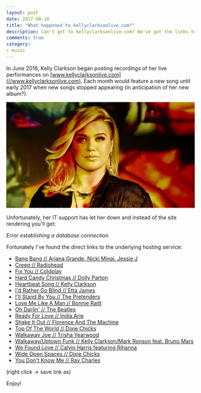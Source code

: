 ```yaml
---
layout: post
date: 2017-08-10
title: "What happened to kellyclarksonlive.com?"
description: Can't get to kellyclarksonlive.com? We've got the links to all her live music.
comments: true
category: 
- music
---
```


In June 2016, Kelly Clarkson began posting recordings of her live performances on [www.kellyclarksonlive.com](//www.kellyclarksonlive.com). Each month would feature a new song until early 2017 when new songs stopped appearing (in anticipation of her new album?).

![Kelly Clarkson](/images/post-assets/kelly-clarkson-live.jpg)

Unfortunately, her IT support has let her down and instead of the site rendering you'll get:

*Error establishing a database connection*

Fortunately I've found the direct links to the underlying hosting service:

<!--more-->

* [Bang Bang // Ariana Grande, Nicki Minaj, Jessie J](https://static1.squarespace.com/static/576adf5f197aea820234506c/t/57ee9e92cd0f68bbf1f00e17/1475255958029/Bang+Bang.mp3/original/Bang+Bang.mp3)
* [Creep // Radiohead](https://static1.squarespace.com/static/576adf5f197aea820234506c/t/576d3e7b6b8f5b241e35a3f6/1466777218284/Creep.m4a/original/Creep.m4a)
* [Fix You // Coldplay](https://static1.squarespace.com/static/576adf5f197aea820234506c/t/576d3e14e6f2e1f617ae53b2/1466777116805/Fix+You.m4a/original/Fix+You.m4a)
* [Hard Candy Christmas // Dolly Parton ](https://static1.squarespace.com/static/576adf5f197aea820234506c/t/5852c9ede3df2841c243abe1/1481820667697/Hard+Candy+Christmas.m4a/original/Hard+Candy+Christmas.m4a) 
* [Heartbeat Song // Kelly Clarkson](https://static1.squarespace.com/static/576adf5f197aea820234506c/t/5852c9a8ff7c5028a8c99bb1/1481820593902/Heartbeat+Song.m4a/original/Heartbeat+Song.m4a)
* [I'd Rather Go Blind // Etta James](https://static1.squarespace.com/static/576adf5f197aea820234506c/t/576d3eab6b8f5b241e35a52f/1466777265752/I%27d+Rather+Go+Blind.m4a/original/I%27d+Rather+Go+Blind.m4a)
* [I'll Stand By You // The Pretenders](https://static1.squarespace.com/static/576adf5f197aea820234506c/t/581376179de4bb8b85feebf4/1477670429290/I%27ll+Stand+By+You.m4a/original/I%27ll+Stand+By+You.m4a)
* [Love Me Like A Man // Bonnie Raitt](https://static1.squarespace.com/static/576adf5f197aea820234506c/t/57c06a93be6594e478c15bd2/1472227989878/love_me_like_a_man.mp3/original/love_me_like_a_man.mp3)
* [Oh Darlin' // The Beatles](https://static1.squarespace.com/static/576adf5f197aea820234506c/t/579b7fb859cc68cccf283291/1469808588686/Oh%21+Darling.m4a/original/Oh%21+Darling.m4a)
* [Ready For Love // India.Arie](https://static1.squarespace.com/static/576adf5f197aea820234506c/t/576d3ebe6b8f5b241e35a5bf/1466777284707/Ready+For+Love.m4a/original/Ready+For+Love.m4a)
* [Shake It Out // Florence And The Machine](https://static1.squarespace.com/static/576adf5f197aea820234506c/t/57c06a73be6594e478c15a5a/1472227958189/shake_it_out.mp3/original/shake_it_out.mp3)
* [Top Of The World // Dixie Chicks](https://static1.squarespace.com/static/576adf5f197aea820234506c/t/579b7f8659cc68cccf2830c2/1469808551883/Top+Of+The+World.m4a/original/Top+Of+The+World.m4a)
* [Walkaway Joe // Trisha Yearwood](https://static1.squarespace.com/static/576adf5f197aea820234506c/t/582f33ef44024316f588823a/1479488500065/Walkaway+Joe.m4a/original/Walkaway+Joe.m4a)
* [Walkaway/Uptown Funk // Kelly Clarkson/Mark Ronson feat. Bruno Mars](https://static1.squarespace.com/static/576adf5f197aea820234506c/t/5852c944d2b8579de234ed56/1481820500096/Walkaway_Uptown+Funk.m4a/original/Walkaway_Uptown+Funk.m4a)
* [We Found Love // Calvin Harris featuring Rihanna](https://static1.squarespace.com/static/576adf5f197aea820234506c/t/57ee9ec7cd0f68bbf1f010d4/1475256020976/We+Found+Love.mp3/original/We+Found+Love.mp3)
* [Wide Open Spaces // Dixie Chicks](https://static1.squarespace.com/static/576adf5f197aea820234506c/t/582f3443d2b857b63cbaf41e/1479488584797/Wide+Open+Spaces.m4a/original/Wide+Open+Spaces.m4a)
* [You Don't Know Me // Ray Charles](https://static1.squarespace.com/static/576adf5f197aea820234506c/t/581375fb9de4bb8b85feeabf/1477670402171/You+Don%27t+Know+Me.m4a/original/You+Don%27t+Know+Me.m4a)

(right click -> save link as)

Enjoy!